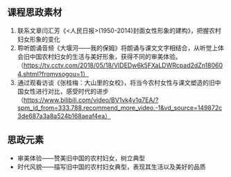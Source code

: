 ## 课程思政素材

1. 联系文章闫汇芳《<人民日报>(1950-2014)封面女性形象的建构》，把握农村妇女形象的变化
2. 聆听朗诵音频《大堰河——我的保姆》将朗诵与课文文字相结合，从听觉上体会旧中国农村妇女的生活与美好形象，获得不同的审美体验。（https://tv.cctv.com/2018/05/18/VIDEDw6k5FXaLDWRcpad2dZn180604.shtml?fromvsogou=1）
3. 通过观看访谈《张桂梅：大山里的女校》，将当今农村女性与课文塑造的旧中国女性进行对比，感受时代的进步（https://www.bilibili.com/video/BV1vk4y1q7EA/?spm_id_from=333.788.recommend_more_video.-1&vd_source=149872c3de687a3a8a524b168aeaf4ea）
## 思政元素

- 审美体验——赞美旧中国的农村妇女，树立典型
- 时代风貌——描写旧中国的农村妇女典型，表现其生活以及美好的品质
